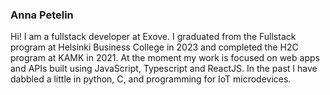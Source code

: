 ### Anna Petelin

Hi! I am a fullstack developer at Exove. I graduated from the Fullstack program at Helsinki Business College in 2023 and completed the H2C program at KAMK in 2021. At the moment my work is focused on web apps and APIs built using JavaScript, Typescript and ReactJS. In the past I have dabbled a little in python, C, and programming for IoT microdevices.

<!--

-->

